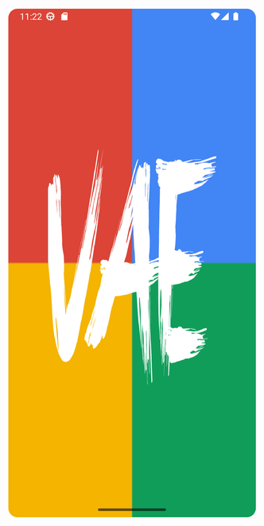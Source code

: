 ![plot](https://github.com/3dgraphicsplus/vulkan-android-engine/blob/development/vaetest-native/Screenshot_20230103_112302.png?raw=true)

